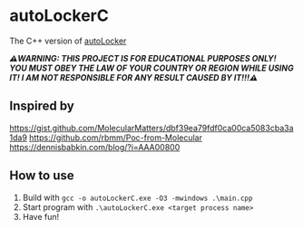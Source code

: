 # autoLockerC

The C++ version of [autoLocker](https://github.com/ArthurZhou/autoLocker)

***⚠️WARNING: THIS PROJECT IS FOR EDUCATIONAL PURPOSES ONLY!
YOU MUST OBEY THE LAW OF YOUR COUNTRY OR REGION WHILE USING IT!
I AM NOT RESPONSIBLE FOR ANY RESULT CAUSED BY IT!!!⚠️***

## Inspired by

<https://gist.github.com/MolecularMatters/dbf39ea79fdf0ca00ca5083cba3a1da9>
<https://github.com/rbmm/Poc-from-Molecular>
<https://dennisbabkin.com/blog/?i=AAA00800>

## How to use

1. Build with `gcc -o autoLockerC.exe -O3 -mwindows .\main.cpp`
2. Start program with `.\autoLockerC.exe <target process name>`
3. Have fun!
